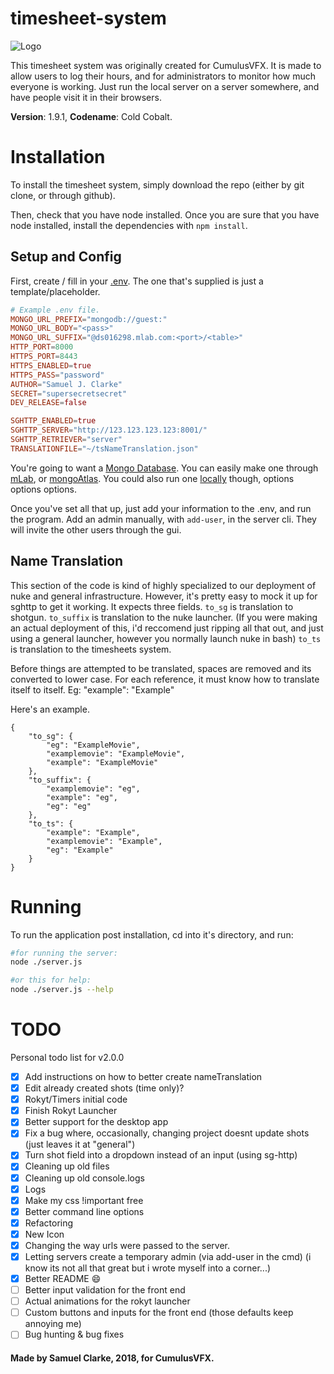 # timesheet-system
![Logo](https://raw.githubusercontent.com/Samuel-Clarke123/timesheet-system/master/public/res/tslogo/tslogo128x128.ico)

This timesheet system was originally created for CumulusVFX. It is made to allow users to log their hours, and for administrators to monitor how much everyone is working.
Just run the local server on a server somewhere, and have people visit it in their browsers.

**Version**: 1.9.1, **Codename**: Cold Cobalt.

# Installation

To install the timesheet system, simply download the repo (either by git clone, or through github).

Then, check that you have node installed.
Once you are sure that you have node installed, install the dependencies with `npm install`.

## Setup and Config

First, create / fill in your [.env](https://github.com/motdotla/dotenv). The one that's supplied is just a template/placeholder.
```TOML
# Example .env file.
MONGO_URL_PREFIX="mongodb://guest:"
MONGO_URL_BODY="<pass>"
MONGO_URL_SUFFIX="@ds016298.mlab.com:<port>/<table>"
HTTP_PORT=8000
HTTPS_PORT=8443
HTTPS_ENABLED=true
HTTPS_PASS="password"
AUTHOR="Samuel J. Clarke"
SECRET="supersecretsecret"
DEV_RELEASE=false

SGHTTP_ENABLED=true
SGHTTP_SERVER="http://123.123.123.123:8001/"
SGHTTP_RETRIEVER="server"
TRANSLATIONFILE="~/tsNameTranslation.json"
```
You're going to want a [Mongo Database](https://www.mongodb.com/). You can easily make one through [mLab](https://mlab.com/), or [mongoAtlas](https://www.mongodb.com/cloud/atlas/lp/general/). You could also run one [locally](https://docs.mongodb.com/manual/installation/) though, options options options.

Once you've set all that up, just add your information to the .env, and run the program.
Add an admin manually, with `add-user`, in the server cli. They will invite the other users through the gui.

## Name Translation

This section of the code is kind of highly specialized to our deployment of nuke and general infrastructure.
However, it's pretty easy to mock it up for sghttp to get it working.
It expects three fields.
`to_sg` is translation to shotgun.
`to_suffix` is translation to the nuke launcher. (If you were making an actual deployment of this, i'd reccomend just ripping all that out, and just using a general launcher, however you normally launch nuke in bash)
`to_ts` is translation to the timesheets system.

Before things are attempted to be translated, spaces are removed and its converted to lower case.
For each reference, it must know how to translate itself to itself. Eg: "example": "Example"

Here's an example.

```
{
	"to_sg": {
		"eg": "ExampleMovie",
		"examplemovie": "ExampleMovie",
		"example": "ExampleMovie"
	},
	"to_suffix": {
		"examplemovie": "eg",
		"example": "eg",
		"eg": "eg"
	},
	"to_ts": {
		"example": "Example",
		"examplemovie": "Example",
		"eg": "Example"
	}
}
```

# Running

To run the application post installation, cd into it's directory, and run:
```bash
#for running the server:
node ./server.js

#or this for help:
node ./server.js --help
```

# TODO

Personal todo list for v2.0.0

- [x] Add instructions on how to better create nameTranslation
- [x] Edit already created shots (time only)?
- [x] Rokyt/Timers initial code
- [x] Finish Rokyt Launcher
- [x] Better support for the desktop app
- [x] Fix a bug where, occasionally, changing project doesnt update shots (just leaves it at "general")
- [x] Turn shot field into a dropdown instead of an input (using sg-http)
- [x] Cleaning up old files
- [x] Cleaning up old console.logs
- [x] Logs
- [x] Make my css !important free
- [x] Better command line options
- [x] Refactoring
- [x] New Icon
- [x] Changing the way urls were passed to the server.
- [x] Letting servers create a temporary admin (via add-user in the cmd) (i know its not all that great but i wrote myself into a corner...)
- [x] Better README :smile:
- [ ] Better input validation for the front end
- [ ] Actual animations for the rokyt launcher
- [ ] Custom buttons and inputs for the front end (those defaults keep annoying me)
- [ ] Bug hunting & bug fixes

#### Made by Samuel Clarke, 2018, for CumulusVFX.
